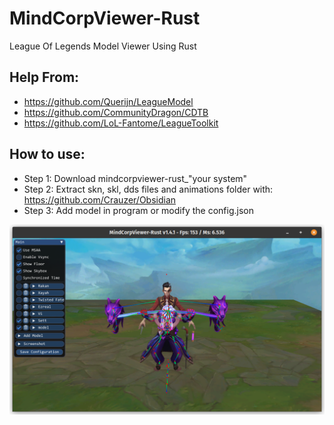# MindCorpViewer-Rust
League Of Legends Model Viewer Using Rust

## Help From:
* https://github.com/Querijn/LeagueModel
* https://github.com/CommunityDragon/CDTB
* https://github.com/LoL-Fantome/LeagueToolkit

## How to use: 
* Step 1: Download mindcorpviewer-rust_"your system"
* Step 2: Extract skn, skl, dds files and animations folder with: https://github.com/Crauzer/Obsidian
* Step 3: Add model in program or modify the config.json

![alt text](assets/MindCorpViewer-Rust_image.png)